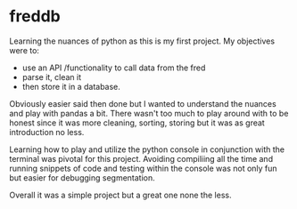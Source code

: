 # freddb
Learning the nuances of python as this is my first project.
My objectives were to:
- use an API /functionality to call data from the fred
- parse it, clean it
- then store it in a database.

Obviously easier said then done but I wanted to understand the nuances and play with pandas a bit. There wasn't too much to play around with to be honest since it was more cleaning, sorting, storing but it was as great introduction no less.

Learning how to play and utilize the python console in conjunction with the terminal was pivotal for this project. Avoiding compiliing all the time and running snippets of code and testing within the console was not only fun but easier for debugging segmentation.

Overall it was a simple project but a great one none the less.
